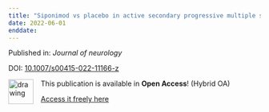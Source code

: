 ```yaml
---
title: "Siponimod vs placebo in active secondary progressive multiple sclerosis: a post hoc analysis from the phase 3 EXPAND study."
date: 2022-06-01
enddate:
---
```


Published in: *Journal of neurology*

DOI: [10.1007/s00415-022-11166-z](https://doi.org/10.1007/s00415-022-11166-z)

<img src="https://upload.wikimedia.org/wikipedia/commons/thumb/7/77/Open_Access_logo_PLoS_transparent.svg/800px-Open_Access_logo_PLoS_transparent.svg.png" alt="drawing" width="50" align="left"/> &nbsp;&nbsp;&nbsp;This publication is available in **Open Access**! (Hybrid OA)

&nbsp;&nbsp;&nbsp;<a href="https://link.springer.com/content/pdf/10.1007/s00415-022-11166-z.pdf">Access it freely here</a>

